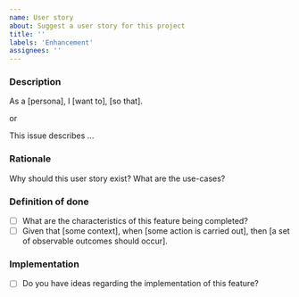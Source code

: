```yaml
---
name: User story
about: Suggest a user story for this project
title: ''
labels: 'Enhancement'
assignees: ''
---
```


### Description

As a [persona], I [want to], [so that].

or

This issue describes ...

### Rationale

Why should this user story exist?
What are the use-cases?

### Definition of done

-   [ ] What are the characteristics of this feature being completed?
-   [ ] Given that [some context], when [some action is carried out], then [a set of observable outcomes should occur].

### Implementation

-   [ ] Do you have ideas regarding the implementation of this feature?
